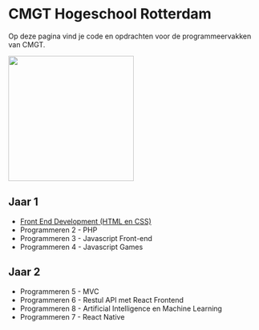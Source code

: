 # CMGT Hogeschool Rotterdam

Op deze pagina vind je code en opdrachten voor de programmeervakken van CMGT.

<img width="250" src="https://cmgt.hr.nl/images/cmgt_logo.webp">

## Jaar 1

- [Front End Development (HTML en CSS)](https://github.com/HR-CMGT/frontend-2022-2023)
- Programmeren 2 - PHP
- Programmeren 3 - Javascript Front-end
- Programmeren 4 - Javascript Games

## Jaar 2

- Programmeren 5 - MVC
- Programmeren 6 - Restul API met React Frontend
- Programmeren 8 - Artificial Intelligence en Machine Learning
- Programmeren 7 - React Native

